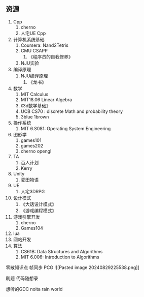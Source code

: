 ## 资源
1. Cpp
	1. cherno
	2. 人宅UE Cpp
2. 计算机系统基础
	1. Coursera: Nand2Tetris
	2. CMU CSAPP
		1. 《程序员的自我修养》
	3. NJU实验
3. 编译原理
	1. NJU编译原理
		1. 《龙书》
4. 数学
	1. MIT Calculus
	2. MIT18.06 Linear Algebra
	3. 《3d数学基础》
	4. UCB CS70 : discrete Math and probability theory
	5. 3blue 1brown
5. 操作系统
	1. MIT 6.S081: Operating System Engineering
6. 图形学
	1. games101
	2. games202
	3. cherno opengl
7. TA
	1. 百人计划
	2. Kerry
8. Unity
	1. 麦田物语
9. UE
	1. 人宅3DRPG
10. 设计模式
	1. 《大话设计模式》
	2. 《游戏编程模式》
11. 游戏引擎开发
	1. cherno 
	2. Games104
12. lua
13. 网站开发
14. 算法
	1.  CS61B: Data Structures and Algorithms
	2. MIT 6.006: Introduction to Algorithms

零散知识点
	帧同步
	PCG
	![[Pasted image 20240829225538.png]]

刷题
	代码随想录

想听的GDC
	noita
	rain world

